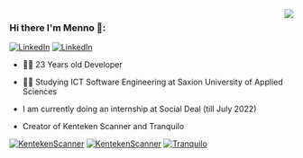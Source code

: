 <img align='right' src="https://github-readme-stats.vercel.app/api?username=spijkermenno&show_icons=true&title_color=fff&icon_color=79ff97&text_color=9f9f9f&bg_color=151515&count_private=true">

### Hi there I'm Menno 🍊:

[![LinkedIn](https://img.shields.io/static/v1?label=LinkedIn&message=%20&color=orange&logo=Linkedin&style=flat-square&logoColor=white)](https://www.linkedin.com/in/spijkermenno/)
[![LinkedIn](https://img.shields.io/static/v1?label=Portfolio&message=%20&color=blue&logo=Portfolio&style=flat-square&logoColor=blue)](https://mennospijker.nl/)

  
- 👨‍💻 23 Years old Developer

- 👨‍🎓 Studying ICT Software Engineering at Saxion University of Applied Sciences  
- I am currently doing an internship at Social Deal (till July 2022)

- Creator of Kenteken Scanner and Tranquilo

[![KentekenScanner](https://img.shields.io/static/v1?label=KentekenScanner%20iOS&message=%20&color=yellow&logo=KentekenScanner&style=flat-square&logoColor=yellow)](https://apps.apple.com/nl/app/kenteken-scanner/id1566888968)
[![KentekenScanner](https://img.shields.io/static/v1?label=KentekenScanner%20Android&message=%20&color=yellow&logo=KentekenScanner&style=flat-square&logoColor=yellow)](https://play.google.com/store/apps/details?id=com.y_gap.menno.kentekenscanner&referrer=utm_source%3DGitHub%26utm_medium%3DProfile%26anid%3Dgithub)
[![Tranquilo](https://img.shields.io/static/v1?label=Tranquilo%20iOS&message=%20&color=blue&logo=Tranquilo&style=flat-square&logoColor=blue)](https://apps.apple.com/nl/app/tranquilo/id1566716521)

